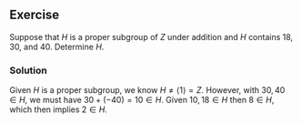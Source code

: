 ## Exercise

Suppose that $H$ is a proper subgroup of $Z$ under addition and $H$ contains 18, 30, and 40. Determine $H$.

### Solution

Given $H$ is a proper subgroup, we know $H \ne \langle 1 \rangle = Z$. However, with $30, 40 \in H$, we must have $30 + (-40) = 10 \in H$. Given $10, 18 \in H$ then $8 \in H$, which then implies $2 \in H$.
